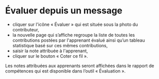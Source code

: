 # Évaluer depuis un message

* cliquer sur l'icône « Évaluer » qui est située sous la photo du contributeur,
* la nouvelle page qui s’affiche regroupe la liste de toutes les contributions postées par l'apprenant évalué ainsi qu’un tableau statistique basé sur ces mêmes contributions,
* saisir la note attribuée à l'apprenant,
* cliquer sur le bouton « Coter ce fil ».

Les notes attribuées aux apprenants seront affichées dans le rapport de compétences qui est disponible dans l’outil « Évaluation ».

